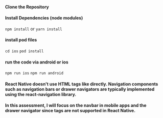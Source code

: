 
#### Clone the Repository

#### Install Dependencies (node modules)
`npm install` or `yarn install`

#### install pod files
`cd ios`
`pod install`

#### run the code via android or ios 
`npm run ios`
`npm run android`


#### React Native doesn't use HTML tags like <a> directly. Navigation components such as navigation bars or drawer navigators are typically implemented using the react-navigation library.

#### In this assessment, I will focus on the navbar in mobile apps and the drawer navigator since <a> tags are not supported in React Native.
